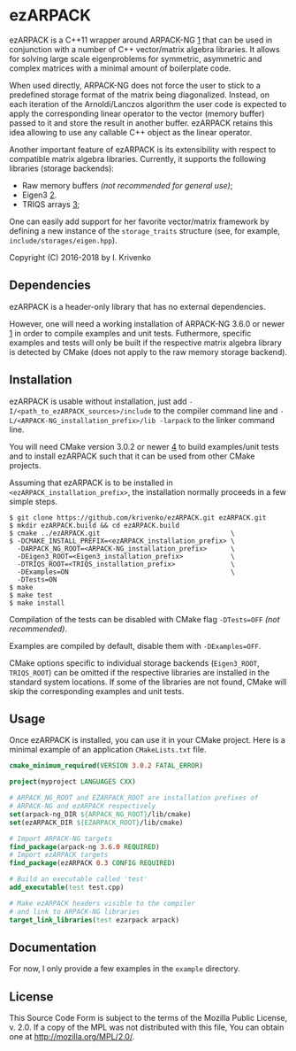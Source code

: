 ezARPACK
========

ezARPACK is a C++11 wrapper around ARPACK-NG [1] that can be used in conjunction with
a number of C++ vector/matrix algebra libraries. It allows for solving large scale
eigenproblems for symmetric, asymmetric and complex matrices with a minimal amount
of boilerplate code.

When used directly, ARPACK-NG does not force the user to stick to a predefined storage
format of the matrix being diagonalized. Instead, on each iteration of the
Arnoldi/Lanczos algorithm the user code is expected to apply the corresponding linear
operator to the vector (memory buffer) passed to it and store the result in another buffer.
ezARPACK retains this idea allowing to use any callable C++ object as the linear operator.

Another important feature of ezARPACK is its extensibility with respect to compatible
matrix algebra libraries. Currently, it supports the following libraries (storage backends):

* Raw memory buffers *(not recommended for general use)*;
* Eigen3 [2].
* TRIQS arrays [3];

One can easily add support for her favorite vector/matrix framework by defining
a new instance of the `storage_traits` structure (see, for example, `include/storages/eigen.hpp`).

Copyright (C) 2016-2018 by I. Krivenko

Dependencies
------------

ezARPACK is a header-only library that has no external dependencies.

However, one will need a working installation of ARPACK-NG 3.6.0 or newer [1] in order to compile
examples and unit tests. Futhermore, specific examples and tests will only be built if the
respective matrix algebra library is detected by CMake (does not apply to the raw memory storage
backend).

Installation
------------

ezARPACK is usable without installation, just add `-I/<path_to_ezARPACK_sources>/include`
to the compiler command line and `-L/<ARPACK-NG_installation_prefix>/lib -larpack` to
the linker command line.

You will need CMake version 3.0.2 or newer [4] to build examples/unit tests and to install ezARPACK
such that it can be used from other CMake projects.

Assuming that ezARPACK is to be installed in `<ezARPACK_installation_prefix>`, the installation
normally proceeds in a few simple steps.

```
$ git clone https://github.com/krivenko/ezARPACK.git ezARPACK.git
$ mkdir ezARPACK.build && cd ezARPACK.build
$ cmake ../ezARPACK.git                                 \
$ -DCMAKE_INSTALL_PREFIX=<ezARPACK_installation_prefix> \
  -DARPACK_NG_ROOT=<ARPACK-NG_installation_prefix>      \
  -DEigen3_ROOT=<Eigen3_installation_prefix>            \
  -DTRIQS_ROOT=<TRIQS_installation_prefix>              \
  -DExamples=ON                                         \
  -DTests=ON
$ make
$ make test
$ make install
```

Compilation of the tests can be disabled with CMake flag `-DTests=OFF` *(not recommended)*.

Examples are compiled by default, disable them with `-DExamples=OFF`.

CMake options specific to individual storage backends (`Eigen3_ROOT`, `TRIQS_ROOT`) can be
omitted if the respective libraries are installed in the standard system locations.
If some of the libraries are not found, CMake will skip the corresponding examples and unit tests.

Usage
-----

Once ezARPACK is installed, you can use it in your CMake project. Here is a minimal
example of an application `CMakeLists.txt` file.

```cmake
cmake_minimum_required(VERSION 3.0.2 FATAL_ERROR)

project(myproject LANGUAGES CXX)

# ARPACK_NG_ROOT and EZARPACK_ROOT are installation prefixes of
# ARPACK-NG and ezARPACK respectively
set(arpack-ng_DIR ${ARPACK_NG_ROOT}/lib/cmake)
set(ezARPACK_DIR ${EZARPACK_ROOT}/lib/cmake)

# Import ARPACK-NG targets
find_package(arpack-ng 3.6.0 REQUIRED)
# Import ezARPACK targets
find_package(ezARPACK 0.3 CONFIG REQUIRED)

# Build an executable called 'test'
add_executable(test test.cpp)

# Make ezARPACK headers visible to the compiler
# and link to ARPACK-NG libraries
target_link_libraries(test ezarpack arpack)
```

Documentation
-------------

For now, I only provide a few examples in the `example` directory.

License
-------

This Source Code Form is subject to the terms of the Mozilla Public
License, v. 2.0. If a copy of the MPL was not distributed with this
file, You can obtain one at http://mozilla.org/MPL/2.0/.

[1]: https://github.com/opencollab/arpack-ng
[2]: http://eigen.tuxfamily.org
[3]: https://triqs.github.io/triqs/master
[4]: https://cmake.org/download
